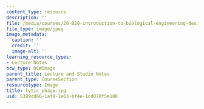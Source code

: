 ```yaml
---
content_type: resource
description: ''
file: /media/courses/20-020-introduction-to-biological-engineering-design-spring-2009/5389dd661af01e63bf4e1cd070f5e188_lytic_phage.jpg
file_type: image/jpeg
image_metadata:
  caption: ''
  credit: ''
  image-alt: ''
learning_resource_types:
- Lecture Notes
ocw_type: OCWImage
parent_title: Lecture and Studio Notes
parent_type: CourseSection
resourcetype: Image
title: lytic_phage.jpg
uid: 5389dd66-1af0-1e63-bf4e-1cd070f5e188
---
```

